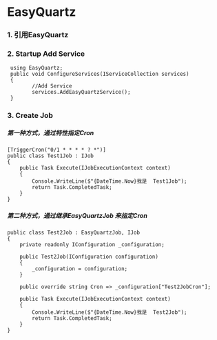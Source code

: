 # EasyQuartz
### 1. 引用EasyQuartz



### 2. Startup Add Service
	 using EasyQuartz;
     public void ConfigureServices(IServiceCollection services)
     {
            //Add Service
            services.AddEasyQuartzService();
     }
### 3. Create Job
##### 第一种方式，通过特性指定Cron
	[TriggerCron("0/1 * * * * ? *")]
    public class Test1Job : IJob
    {
        public Task Execute(IJobExecutionContext context)
        {
            Console.WriteLine($"{DateTime.Now}我是  Test1Job");
            return Task.CompletedTask;
        }
    }
##### 第二种方式，通过继承EasyQuartzJob 来指定Cron
	public class Test2Job : EasyQuartzJob, IJob
    {
        private readonly IConfiguration _configuration;

        public Test2Job(IConfiguration configuration)
        {
            _configuration = configuration;
        }

        public override string Cron => _configuration["Test2JobCron"];

        public Task Execute(IJobExecutionContext context)
        {
            Console.WriteLine($"{DateTime.Now}我是  Test2Job");
            return Task.CompletedTask;
        }
    }
